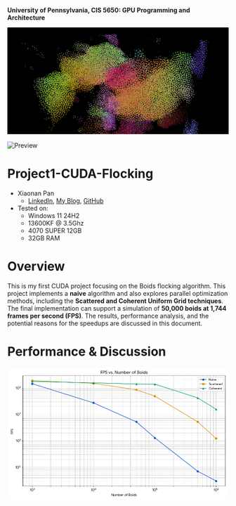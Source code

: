 **University of Pennsylvania, CIS 5650: GPU Programming and Architecture**

![static image](images/cis5650_boids_VxUVwdcb4n.png)

![Preview](images/cis5650_boids_sL8pwY9mqT.gif)



# Project1-CUDA-Flocking 

* Xiaonan Pan
  * [LinkedIn](https://www.linkedin.com/in/xiaonan-pan-9b0b0b1a7), [My Blog](www.tsingloo.com), [GitHub](https://github.com/TsingLoo)
* Tested on: 
  * Windows 11 24H2
  * 13600KF @ 3.5Ghz
  * 4070 SUPER 12GB
  * 32GB RAM

# Overview

This is my first CUDA project focusing on the Boids flocking algorithm. This project implements a **naive** algorithm and also explores parallel optimization methods, including the **Scattered and Coherent Uniform Grid techniques**. The final implementation can support a simulation of **50,000 boids at 1,744 frames per second (FPS)**. The results, performance analysis, and the potential reasons for the speedups are discussed in this document.



# Performance  & Discussion

![fps-method-#](images/linechart.png)
